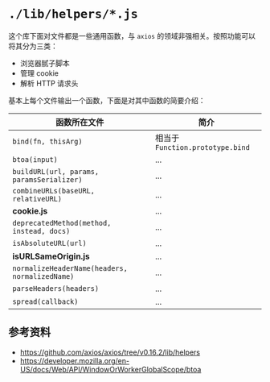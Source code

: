 # `./lib/helpers/*.js`

这个库下面对文件都是一些通用函数，与 `axios` 的领域非强相关。按照功能可以将其分为三类：

- 浏览器腻子脚本
- 管理 cookie
- 解析 HTTP 请求头

基本上每个文件输出一个函数，下面是对其中函数的简要介绍：

| 函数所在文件 | 简介 |
| --- | --- |
| `bind(fn, thisArg)` | 相当于 `Function.prototype.bind` |
| `btoa(input)` | ... |
| `buildURL(url, params, paramsSerializer)` | ... |
| `combineURLs(baseURL, relativeURL)` | ... |
| **cookie.js** | ... |
| `deprecatedMethod(method, instead, docs)` | ... |
| `isAbsoluteURL(url)` | ... |
| **isURLSameOrigin.js** | ... |
| `normalizeHeaderName(headers, normalizedName)` | ... |
| `parseHeaders(headers)` | ... |
| `spread(callback)` | ... |

## 参考资料

- https://github.com/axios/axios/tree/v0.16.2/lib/helpers
- https://developer.mozilla.org/en-US/docs/Web/API/WindowOrWorkerGlobalScope/btoa